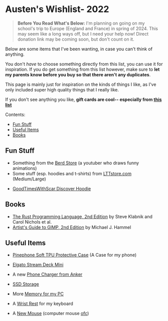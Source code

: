 # Austen's Wishlist- 2022

> **Before You Read What's Below:** I'm planning on going on my school's trip to Europe (England and France) in spring of 2024. This may seem like a long ways off, but I need your help now! Direct donation link may be coming soon, but don't count on it. 


Below are some items that I've been wanting, in case you can't think of anything.

You don't *have* to choose something directly from this list, you can use it for inspiration. If you do get something from this list however, make sure to **let my parents know before you buy so that there aren't any duplicates**.

This page is mainly just for inspiration on the kinds of things I like, as I've only included super high quality things that I really like.


If you don't see anything you like, **gift cards are cool-- especially from [this list](/pages/giftcards)**

Contents:
- [Fun Stuff](#fun-stuff)
- [Useful Items](#useful-items)
- [Books](#books) 
<!---- [Large gifts](#large-gifts)
--->

## Fun Stuff
<!--- - The [Not-a-Cat Cat: the cat that isn't](https://www.vat19.com/item/not-a-cat-cat-the-cat-that-isnt)
- A [Banana Man](https://www.amazon.com/Banana-Stuffed-Changeable-Decompression-Birthday/dp/B09FXCHCHT/) --->
- Something from the [Berd Store](https://hahahaimyourstorenow.com/) (a youtuber who draws funny animations)
- Some stuff (esp. hoodies and t-shirts) from [LTTstore.com](https://lttstore.com) (Medium/Large)
<!--    - [A Desk mat](https://www.lttstore.com/products/deskpad?variant=33074344362087) (900mm x 400mm) -->
- [GoodTimesWithScar Discover Hoodie](https://goodtimeswithscar.store/discover-hoodie/?variant=82849359&kw=store)

## Books
- [The Rust Programming Language, 2nd Edition](https://nostarch.com/rust-programming-language-2nd-edition) by Steve Klabnik and Carol Nichols et al.
- [Artist's Guide to GIMP, 2nd Edition](https://nostarch.com/gimp2) by Michael J. Hammel


## Useful Items
- [Pinephone Soft TPU Protective Case](https://pine64.com/product/pinephone-soft-tpu-protective-case/)
    (A Case for my phone)

- [Elgato Stream Deck Mini](https://www.amazon.com/Elgato-Stream-Deck-Mini-customizable/dp/B07DYRS1WH/)
- A new [Phone Charger from Anker](https://www.amazon.com/Anker-Powerline-Charging-Charger-Foldable/dp/B0BD828FML/)
- [SSD Storage](https://pcpartpicker.com/product/h3tQzy/crucial-mx500-1tb-25-solid-state-drive-ct1000mx500ssd1)
- More [Memory for my PC](https://pcpartpicker.com/product/Mnwkcf/patriot-viper-steel-8-gb-2-x-4-gb-ddr4-3200-cl16-memory-pvs48g320c6k) 
- A [Wrist Rest](https://www.amazon.com/Redragon-P036-Computer-Ergonomic-Anti-Slip/dp/B095WCCBM3/) for my keyboard
- A [New Mouse](https://www.amazon.com/Razer-Basilisk-HyperSpeed-Wireless-Gaming/dp/B07YPBQSCK/) (computer mouse [ofc](https://www.urbandictionary.com/define.php?term=ofc))

<!--
## Large Gifts
- A Cat, along with the following necessities: (My mom has an amazon list for cat-related items, reach out to her for it)
    - Cat food
    - Cat bed
    - Scratching post
    - My Dad persuaded
-->
